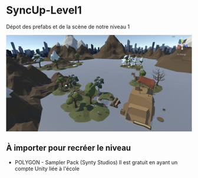 # SyncUp-Level1
Dépot des prefabs et de la scène de notre niveau 1

![ExampleView](https://github.com/TommySpag/SyncUp-Level1/blob/main/POCLevel.png)

## À importer pour recréer le niveau
- POLYGON - Sampler Pack (Synty Studios)
Il est gratuit en ayant un compte Unity liée à l'école
